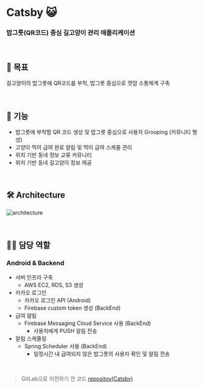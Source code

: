 # Catsby 😺


### 밥그룻(QR코드) 중심 길고양이 관리 애플리케이션

<br>

## 🚩 목표
길고양이의 밥그릇에 QR코드를 부착, 밥그릇 중심으로 캣맘 소통체계 구축

<br>

## 📄 기능
- 밥그릇에 부착할 QR 코드 생성 및 밥그릇 중심으로 사용자 Grouping (커뮤니티 형성)
- 고양이 먹이 급여 완료 알림 및 먹이 급여 스케줄 관리
- 위치 기반 동네 정보 교류 커뮤니티
- 위치 기반 동네 길고양이 정보 제공

<br>

## 🛠 Architecture
![architecture](https://user-images.githubusercontent.com/63090006/145583712-c691fa3d-7e1d-4bba-bd05-710c010e53b2.PNG)

<br>

## 🙋‍♀️ 담당 역할
 ### Android & Backend
  - 서버 인프라 구축
    - AWS EC2, RDS, S3 생성 
  - 카카오 로그인
    - 카카오 로그인 API (Android)  
    - Firebase custom token 생성 (BackEnd)
  - 급여 알림
    - Firebase Messaging Cloud Service 사용 (BackEnd)
      - 사용자에게 PUSH 알림 전송
  - 알림 스케줄링
    - Spring Scheduler 사용 (BackEnd)
      - 일정시간 내 급여되지 않은 밥그릇의 사용자 확인 및 알림 전송
  
<br>

> GitLab으로 이전하기 전 코드 [repositoy(Catsby)](https://github.com/yejiin/Catsby)
